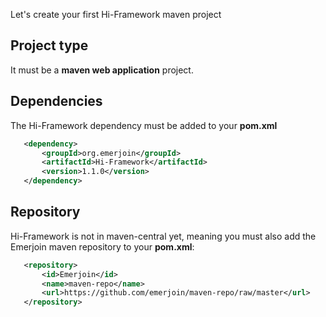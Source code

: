 <!--Topic description-->
<description>Let's create your first Hi-Framework maven project</description>

## Project type
It must be a __maven web application__ project.


## Dependencies
The Hi-Framework dependency must be added to your __pom.xml__
```xml
   <dependency>
       <groupId>org.emerjoin</groupId>
       <artifactId>Hi-Framework</artifactId>
       <version>1.1.0</version>
   </dependency>
```

## Repository
Hi-Framework is not in maven-central yet, meaning you must also add the Emerjoin maven repository to your __pom.xml__:

```xml
   <repository>
       <id>Emerjoin</id>
       <name>maven-repo</name>
       <url>https://github.com/emerjoin/maven-repo/raw/master</url>
   </repository>
```
        
